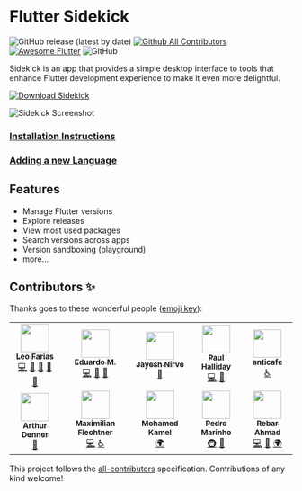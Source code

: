 # Flutter Sidekick

![GitHub release (latest by date)](https://img.shields.io/github/v/release/leoafarias/sidekick?style=flat-square) [![Github All Contributors](https://img.shields.io/github/all-contributors/leoafarias/sidekick?style=flat-square)](https://github.com/leoafarias/sidekick/graphs/contributors) [![Awesome Flutter](https://img.shields.io/badge/awesome-flutter-purple?longCache=true&style=flat-square)](https://github.com/Solido/awesome-flutter) ![GitHub](https://img.shields.io/github/license/leoafarias/sidekick?color=orange&style=flat-square)

Sidekick is an app that provides a simple desktop interface to tools that enhance Flutter development experience to make it even more delightful.

[![Download Sidekick](https://github.com/leoafarias/sidekick/blob/main/assets/download-banner.png?raw=true)](https://github.com/leoafarias/sidekick/releases/latest)

![Sidekick Screenshot](https://github.com/leoafarias/sidekick/blob/main/assets/screenshot.png?raw=true)

### [Installation Instructions](https://github.com/leoafarias/sidekick/wiki/Installing)
### [Adding a new Language](https://github.com/leoafarias/sidekick/wiki/Internationalization#adding-a-language)

## Features

- Manage Flutter versions
- Explore releases
- View most used packages
- Search versions across apps
- Version sandboxing (playground)
- more...

## Contributors ✨

Thanks goes to these wonderful people ([emoji key](https://allcontributors.org/docs/en/emoji-key)):

<!-- ALL-CONTRIBUTORS-LIST:START - Do not remove or modify this section -->
<!-- prettier-ignore-start -->
<!-- markdownlint-disable -->
<table>
  <tr>
    <td align="center"><a href="https://github.com/leoafarias"><img src="https://avatars.githubusercontent.com/u/435833?v=4?s=50" width="50px;" alt=""/><br /><sub><b>Leo Farias</b></sub></a><br /><a href="https://github.com/leoafarias/sidekick/commits?author=leoafarias" title="Code">💻</a> <a href="#ideas-leoafarias" title="Ideas, Planning, & Feedback">🤔</a> <a href="#design-leoafarias" title="Design">🎨</a> <a href="https://github.com/leoafarias/sidekick/commits?author=leoafarias" title="Documentation">📖</a> <a href="#maintenance-leoafarias" title="Maintenance">🚧</a></td>
    <td align="center"><a href="http://eduardom.dev"><img src="https://avatars.githubusercontent.com/u/29983481?v=4?s=50" width="50px;" alt=""/><br /><sub><b>Eduardo M.</b></sub></a><br /><a href="https://github.com/leoafarias/sidekick/commits?author=aguilaair" title="Code">💻</a> <a href="#ideas-aguilaair" title="Ideas, Planning, & Feedback">🤔</a> <a href="https://github.com/leoafarias/sidekick/commits?author=aguilaair" title="Documentation">📖</a></td>
    <td align="center"><a href="http://technodisaster.wtf"><img src="https://avatars.githubusercontent.com/u/52817235?v=4?s=50" width="50px;" alt=""/><br /><sub><b>Jayesh Nirve</b></sub></a><br /><a href="#maintenance-Techno-Disaster" title="Maintenance">🚧</a></td>
    <td align="center"><a href="https://youtube.com/c/PaulHalliday"><img src="https://avatars.githubusercontent.com/u/19576417?v=4?s=50" width="50px;" alt=""/><br /><sub><b>Paul Halliday</b></sub></a><br /><a href="https://github.com/leoafarias/sidekick/commits?author=PaulHalliday" title="Code">💻</a> <a href="https://github.com/leoafarias/sidekick/issues?q=author%3APaulHalliday" title="Bug reports">🐛</a></td>
    <td align="center"><a href="https://github.com/anticafe"><img src="https://avatars.githubusercontent.com/u/340836?v=4?s=50" width="50px;" alt=""/><br /><sub><b>anticafe</b></sub></a><br /><a href="#a11y-anticafe" title="Accessibility">️️️️♿️</a></td>
  </tr>
  <tr>
    <td align="center"><a href="https://linktr.ee/arthurdenner"><img src="https://avatars.githubusercontent.com/u/13774309?v=4?s=50" width="50px;" alt=""/><br /><sub><b>Arthur Denner</b></sub></a><br /><a href="https://github.com/leoafarias/sidekick/issues?q=author%3Aarthurdenner" title="Bug reports">🐛</a></td>
    <td align="center"><a href="https://github.com/MaximilianFlechtner"><img src="https://avatars.githubusercontent.com/u/66118057?v=4?s=50" width="50px;" alt=""/><br /><sub><b>Maximilian Flechtner</b></sub></a><br /><a href="https://github.com/leoafarias/sidekick/commits?author=MaximilianFlechtner" title="Code">💻</a> <a href="#a11y-MaximilianFlechtner" title="Accessibility">️️️️♿️</a></td>
    <td align="center"><a href="https://github.com/kamel912"><img src="https://avatars.githubusercontent.com/u/23658096?v=4?s=50" width="50px;" alt=""/><br /><sub><b>Mohamed Kamel</b></sub></a><br /><a href="#translation-kamel912" title="Translation">🌍</a></td>
    <td align="center"><a href="https://pedroermarinho.github.io"><img src="https://avatars.githubusercontent.com/u/29618874?v=4?s=50" width="50px;" alt=""/><br /><sub><b>Pedro Marinho</b></sub></a><br /><a href="#infra-pedroermarinho" title="Infrastructure (Hosting, Build-Tools, etc)">🚇</a> <a href="#ideas-pedroermarinho" title="Ideas, Planning, & Feedback">🤔</a></td>
    <td align="center"><a href="http://ahmadre.com"><img src="https://avatars.githubusercontent.com/u/18512224?v=4?s=50" width="50px;" alt=""/><br /><sub><b>Rebar Ahmad</b></sub></a><br /><a href="https://github.com/leoafarias/sidekick/commits?author=Ahmadre" title="Code">💻</a> <a href="https://github.com/leoafarias/sidekick/commits?author=Ahmadre" title="Documentation">📖</a> <a href="#translation-Ahmadre" title="Translation">🌍</a></td>
  </tr>
</table>

<!-- markdownlint-restore -->
<!-- prettier-ignore-end -->

<!-- ALL-CONTRIBUTORS-LIST:END -->

This project follows the [all-contributors](https://github.com/all-contributors/all-contributors) specification. Contributions of any kind welcome!
